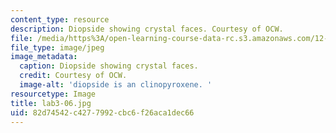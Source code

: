 ```yaml
---
content_type: resource
description: Diopside showing crystal faces. Courtesy of OCW.
file: /media/https%3A/open-learning-course-data-rc.s3.amazonaws.com/12-108-structure-of-earth-materials-fall-2004/82d74542c4277992cbc6f26aca1dec66_lab3-06.jpg
file_type: image/jpeg
image_metadata:
  caption: Diopside showing crystal faces.
  credit: Courtesy of OCW.
  image-alt: 'diopside is an clinopyroxene. '
resourcetype: Image
title: lab3-06.jpg
uid: 82d74542-c427-7992-cbc6-f26aca1dec66
---
```

